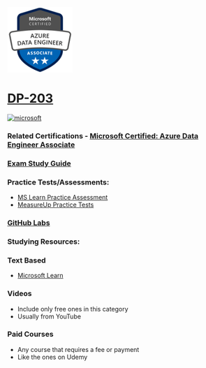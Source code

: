 <img src="/Images/certs/dp-203.png" width="150" height="150">

# [DP-203](https://learn.microsoft.com/certifications/exams/dp-203)

<a href='https://learn.microsoft.com/en-us/certifications/browse/?type=role-based&levels=intermediate' target="_blank"><img alt='microsoft' src='https://img.shields.io/badge/associate-100000?style=for-the-badge&logo=microsoft&logoColor=white&labelColor=0078D4&color=212221'/></a> 

### Related Certifications - [Microsoft Certified: Azure Data Engineer Associate](https://learn.microsoft.com/en-us/certifications/azure-data-engineer)

### [Exam Study Guide](https://aka.ms/dp203-studyguide)

### Practice Tests/Assessments:
- [MS Learn Practice Assessment](https://learn.microsoft.com/certifications/exams/dp-203/practice/assessment?assessment-type=practice&assessmentId=49)
- [MeasureUp Practice Tests](https://www.measureup.com/microsoft-practice-test-dp-203-data-engineering-on-microsoft-azure.html)

### [GitHub Labs](https://github.com/MicrosoftLearning/dp-203-azure-data-engineer)

### Studying Resources:

### Text Based
- [Microsoft Learn](https://learn.microsoft.com/certifications/exams/dp-203)

### Videos
- Include only free ones in this category
- Usually from YouTube

### Paid Courses
- Any course that requires a fee or payment
- Like the ones on Udemy

